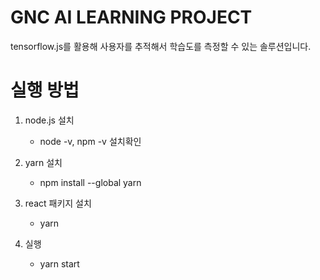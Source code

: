 # GNC AI LEARNING PROJECT

tensorflow.js를 활용해 사용자를 추적해서 학습도를 측정할 수 있는 솔루션입니다.

# 실행 방법
1. node.js 설치
    - node -v, npm -v 설치확인
2. yarn 설치
   - npm install --global yarn

3. react 패키지 설치
    - yarn

4. 실행
    - yarn start
